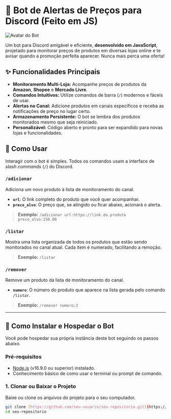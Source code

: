# 🤖 Bot de Alertas de Preços para Discord (Feito em JS)

![Avatar do Bot](https://i.postimg.cc/fbL8SpTS/Gemini-Generated-Image-m9vgepm9vgepm9vg.png)

Um bot para Discord amigável e eficiente, **desenvolvido em JavaScript**, projetado para monitorar preços de produtos em diversas lojas online e te avisar quando a promoção perfeita aparecer. Nunca mais perca uma oferta!

## ✨ Funcionalidades Principais

- **Monitoramento Multi-Loja:** Acompanhe preços de produtos da **Amazon**, **Shopee** e **Mercado Livre**.
- **Comandos Intuitivos:** Utilize comandos de barra (`/`) modernos e fáceis de usar.
- **Alertas no Canal:** Adicione produtos em canais específicos e receba as notificações de preço no lugar certo.
- **Armazenamento Persistente:** O bot se lembra dos produtos monitorados mesmo que seja reiniciado.
- **Personalizável:** Código aberto e pronto para ser expandido para novas lojas e funcionalidades.

## 🚀 Como Usar

Interagir com o bot é simples. Todos os comandos usam a interface de *slash commands* (`/`) do Discord.

### `/adicionar`
Adiciona um novo produto à lista de monitoramento do canal.

- **`url`**: O link completo do produto que você quer acompanhar.
- **`preco_alvo`**: O preço que, se atingido ou ficar abaixo, acionará o alerta.
> **Exemplo:** `/adicionar url:https://link.do.produto preco_alvo:150.00`

### `/listar`
Mostra uma lista organizada de todos os produtos que estão sendo monitorados no canal atual. Cada item é numerado, facilitando a remoção.
> **Exemplo:** `/listar`

### `/remover`
Remove um produto da lista de monitoramento do canal.

- **`numero`**: O número do produto que aparece na lista gerada pelo comando `/listar`.
> **Exemplo:** `/remover numero:2`

---

## 🔧 Como Instalar e Hospedar o Bot

Você pode hospedar sua própria instância deste bot seguindo os passos abaixo.

### Pré-requisitos

- [Node.js](https://nodejs.org/) (v16.9.0 ou superior) instalado.
- Conhecimento básico de como usar o terminal ou prompt de comando.

### 1. Clonar ou Baixar o Projeto
Baixe ou clone os arquivos do projeto para o seu computador.
```bash
git clone [https://github.com/seu-usuario/seu-repositorio.git](https://github.com/seu-usuario/seu-repositorio.git)
cd seu-repositorio
